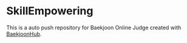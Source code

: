 # SkillEmpowering
This is a auto push repository for Baekjoon Online Judge created with [BaekjoonHub](https://github.com/BaekjoonHub/BaekjoonHub).
